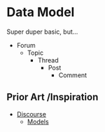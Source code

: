 # Data Model

Super duper basic, but...

- Forum
  - Topic
    - Thread
      - Post
        - Comment


## Prior Art  /Inspiration

- [Discourse](https://github.com/discourse/discourse)
  - [Models](https://github.com/discourse/discourse/tree/master/app/models)
